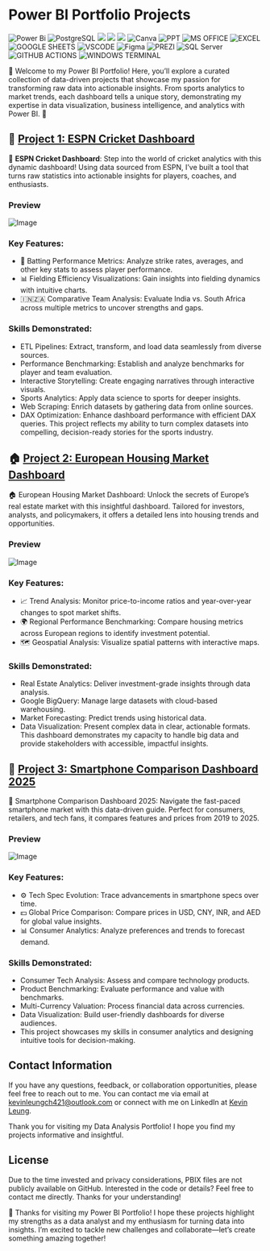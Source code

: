 # Power BI Portfolio Projects
![Power Bi](https://img.shields.io/badge/power_bi-F2C811?style=for-the-badge&logo=powerbi&logoColor=black)
![PostgreSQL](https://img.shields.io/badge/PostgreSQL-316192?style=for-the-badge&logo=postgresql&logoColor=white)
![](https://img.shields.io/badge/MySQL-00000F?style=for-the-badge&logo=mysql&logoColor=white)
![](https://img.shields.io/badge/SQLite-07405E?style=for-the-badge&logo=sqlite&logoColor=white)
![](https://img.shields.io/badge/Tableau-E97627?style=for-the-badge&logo=Tableau&logoColor=white)
![Canva](https://img.shields.io/badge/Canva-%2300C4CC.svg?style=for-the-badge&logo=Canva&logoColor=white)
![PPT](https://img.shields.io/badge/Microsoft_PowerPoint-B7472A?style=for-the-badge&logo=microsoft-powerpoint&logoColor=white)
![MS OFFICE](https://img.shields.io/badge/Microsoft_Office-D83B01?style=for-the-badge&logo=microsoft-office&logoColor=white)
![EXCEL](https://img.shields.io/badge/Microsoft_Excel-217346?style=for-the-badge&logo=microsoft-excel&logoColor=white)
![GOOGLE SHEETS](https://img.shields.io/badge/Google%20Sheets-34A853?style=for-the-badge&logo=google-sheets&logoColor=white)
![VSCODE](https://img.shields.io/badge/VSCode-0078D4?style=for-the-badge&logo=visual%20studio%20code&logoColor=white)
![Figma](https://img.shields.io/badge/Figma-F24E1E?style=for-the-badge&logo=figma&logoColor=white)
![PREZI](https://img.shields.io/badge/Prezi-3181FF?style=for-the-badge&logo=prezi&logoColor=white)
![SQL Server](https://img.shields.io/badge/Microsoft_SQL_Server-CC2927?style=for-the-badge&logo=microsoft-sql-server&logoColor=white)
![GITHUB ACTIONS](https://img.shields.io/badge/Github%20Actions-282a2e?style=for-the-badge&logo=githubactions&logoColor=367cfe)
![WINDOWS TERMINAL](https://img.shields.io/badge/windows%20terminal-4D4D4D?style=for-the-badge&logo=windows%20terminal&logoColor=white)

🎉 Welcome to my Power BI Portfolio! Here, you’ll explore a curated collection of data-driven projects that showcase my passion for transforming raw data into actionable insights. From sports analytics to market trends, each dashboard tells a unique story, demonstrating my expertise in data visualization, business intelligence, and analytics with Power BI. 🚀

## 🏏 [Project 1: ESPN Cricket Dashboard](https://github.com/kevinlch421/ESPN-Batting-and-Fielding-Dashboard.git)

🏏 **ESPN Cricket Dashboard**: Step into the world of cricket analytics with this dynamic dashboard! Using data sourced from ESPN, I’ve built a tool that turns raw statistics into actionable insights for players, coaches, and enthusiasts.

### Preview

![Image](https://github.com/user-attachments/assets/1dc6d4e8-53df-44d9-866b-f1e1caf038f4)

### Key Features:
- 🎯 Batting Performance Metrics: Analyze strike rates, averages, and other key stats to assess player performance.
- 📊 Fielding Efficiency Visualizations: Gain insights into fielding dynamics with intuitive charts.
- 🇮🇳🇿🇦 Comparative Team Analysis: Evaluate India vs. South Africa across multiple metrics to uncover strengths and gaps.

### Skills Demonstrated:
- ETL Pipelines: Extract, transform, and load data seamlessly from diverse sources.
- Performance Benchmarking: Establish and analyze benchmarks for player and team evaluation.
- Interactive Storytelling: Create engaging narratives through interactive visuals.
- Sports Analytics: Apply data science to sports for deeper insights.
- Web Scraping: Enrich datasets by gathering data from online sources.
- DAX Optimization: Enhance dashboard performance with efficient DAX queries.
This project reflects my ability to turn complex datasets into compelling, decision-ready stories for the sports industry.

## 🏠 [Project 2: European Housing Market Dashboard](https://github.com/kevinlch421/European-Housing-Dashboard.git)

🏠 European Housing Market Dashboard: Unlock the secrets of Europe’s real estate market with this insightful dashboard. Tailored for investors, analysts, and policymakers, it offers a detailed lens into housing trends and opportunities.

### Preview

![Image](https://github.com/user-attachments/assets/268ed1dc-033b-4638-85f7-9d95bf6fa5af)

### Key Features:
- 📈 Trend Analysis: Monitor price-to-income ratios and year-over-year changes to spot market shifts.
- 🌍 Regional Performance Benchmarking: Compare housing metrics across European regions to identify investment potential.
- 🗺️ Geospatial Analysis: Visualize spatial patterns with interactive maps.

### Skills Demonstrated:
- Real Estate Analytics: Deliver investment-grade insights through data analysis.
- Google BigQuery: Manage large datasets with cloud-based warehousing.
- Market Forecasting: Predict trends using historical data.
- Data Visualization: Present complex data in clear, actionable formats.
This dashboard demonstrates my capacity to handle big data and provide stakeholders with accessible, impactful insights.

## 📱 [Project 3: Smartphone Comparison Dashboard 2025](https://github.com/kevinlch421/Mobile-Product-Dashbroad-2025.git)
📱 Smartphone Comparison Dashboard 2025: Navigate the fast-paced smartphone market with this data-driven guide. Perfect for consumers, retailers, and tech fans, it compares features and prices from 2019 to 2025.

### Preview

![Image](https://github.com/user-attachments/assets/53126b64-d302-44df-a66c-e5cd4a8381aa)

### Key Features:
- ⚙️ Tech Spec Evolution: Trace advancements in smartphone specs over time.
- 💵 Global Price Comparison: Compare prices in USD, CNY, INR, and AED for global value insights.
- 📊 Consumer Analytics: Analyze preferences and trends to forecast demand.

### Skills Demonstrated:
- Consumer Tech Analysis: Assess and compare technology products.
- Product Benchmarking: Evaluate performance and value with benchmarks.
- Multi-Currency Valuation: Process financial data across currencies.
- Data Visualization: Build user-friendly dashboards for diverse audiences.
- This project showcases my skills in consumer analytics and designing intuitive tools for decision-making.

## Contact Information

If you have any questions, feedback, or collaboration opportunities, please feel free to reach out to me. You can contact me via email at [kevinleungch421@outlook.com](mailto:info@kevinleungch421@outlook.com) or connect with me on LinkedIn at [Kevin Leung](https://www.linkedin.com/in/kelvinleung421/).

Thank you for visiting my Data Analysis Portfolio! I hope you find my projects informative and insightful.

## License
Due to the time invested and privacy considerations, PBIX files are not publicly available on GitHub. Interested in the code or details? Feel free to contact me directly. Thanks for your understanding!

🌟 Thanks for visiting my Power BI Portfolio! I hope these projects highlight my strengths as a data analyst and my enthusiasm for turning data into insights. I’m excited to tackle new challenges and collaborate—let’s create something amazing together!
 
 
